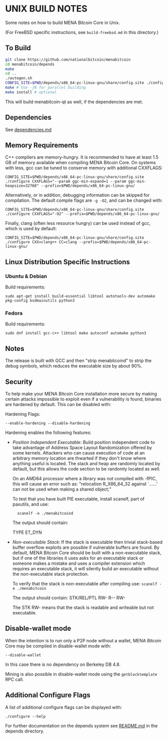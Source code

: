 UNIX BUILD NOTES
====================
Some notes on how to build MENA Bitcoin Core in Unix.

(For FreeBSD specific instructions, see `build-freebsd.md` in this directory.)

To Build
---------------------

```bash
git clone https://github.com/nationalbitcoin/menabitcoin
cd menabitcoin/depends
make
cd ..
./autogen.sh
CONFIG_SITE=$PWD/depends/x86_64-pc-linux-gnu/share/config.site ./configure --prefix=CONFIG_SITE=$PWD/depends/x86_64-pc-linux-gnu/
make # Use -jN for parallel building
make install # optional
```

This will build menabitcoin-qt as well, if the dependencies are met.

Dependencies
---------------------

See [dependencies.md](dependencies.md)

Memory Requirements
--------------------

C++ compilers are memory-hungry. It is recommended to have at least 1.5 GB of
memory available when compiling MENA Bitcoin Core. On systems with less, gcc can be
tuned to conserve memory with additional CXXFLAGS:


    CONFIG_SITE=$PWD/depends/x86_64-pc-linux-gnu/share/config.site ./configure CXXFLAGS="--param ggc-min-expand=1 --param ggc-min-heapsize=32768" --prefix=$PWD/depends/x86_64-pc-linux-gnu/

Alternatively, or in addition, debugging information can be skipped for compilation. The default compile flags are
`-g -O2`, and can be changed with:

    CONFIG_SITE=$PWD/depends/x86_64-pc-linux-gnu/share/config.site ./configure CXXFLAGS="-O2" --prefix=$PWD/depends/x86_64-pc-linux-gnu/

Finally, clang (often less resource hungry) can be used instead of gcc, which is used by default:

    CONFIG_SITE=$PWD/depends/x86_64-pc-linux-gnu/share/config.site ./configure CXX=clang++ CC=clang --prefix=$PWD/depends/x86_64-pc-linux-gnu/

## Linux Distribution Specific Instructions

### Ubuntu & Debian

Build requirements:

    sudo apt-get install build-essential libtool autotools-dev automake pkg-config bsdmainutils python3

### Fedora

Build requirements:

    sudo dnf install gcc-c++ libtool make autoconf automake python3

Notes
-----
The release is built with GCC and then "strip menabitcoind" to strip the debug
symbols, which reduces the executable size by about 90%.


Security
--------
To help make your MENA Bitcoin Core installation more secure by making certain attacks impossible to
exploit even if a vulnerability is found, binaries are hardened by default.
This can be disabled with:

Hardening Flags:

	--enable-hardening --disable-hardening


Hardening enables the following features:
* _Position Independent Executable_: Build position independent code to take advantage of Address Space Layout Randomization
    offered by some kernels. Attackers who can cause execution of code at an arbitrary memory
    location are thwarted if they don't know where anything useful is located.
    The stack and heap are randomly located by default, but this allows the code section to be
    randomly located as well.

    On an AMD64 processor where a library was not compiled with -fPIC, this will cause an error
    such as: "relocation R_X86_64_32 against `......' can not be used when making a shared object;"

    To test that you have built PIE executable, install scanelf, part of paxutils, and use:

    	scanelf -e ./menabitcoind

    The output should contain:

     TYPE
    ET_DYN

* _Non-executable Stack_: If the stack is executable then trivial stack-based buffer overflow exploits are possible if
    vulnerable buffers are found. By default, MENA Bitcoin Core should be built with a non-executable stack,
    but if one of the libraries it uses asks for an executable stack or someone makes a mistake
    and uses a compiler extension which requires an executable stack, it will silently build an
    executable without the non-executable stack protection.

    To verify that the stack is non-executable after compiling use:
    `scanelf -e ./menabitcoin`

    The output should contain:
	STK/REL/PTL
	RW- R-- RW-

    The STK RW- means that the stack is readable and writeable but not executable.

Disable-wallet mode
--------------------
When the intention is to run only a P2P node without a wallet, MENA Bitcoin Core may be compiled in
disable-wallet mode with:

    --disable-wallet

In this case there is no dependency on Berkeley DB 4.8.

Mining is also possible in disable-wallet mode using the `getblocktemplate` RPC call.

Additional Configure Flags
--------------------------
A list of additional configure flags can be displayed with:

    ./configure --help

For further documentation on the depends system see [README.md](../depends/README.md) in the depends directory.
